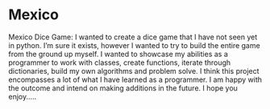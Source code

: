 # Mexico
Mexico Dice Game:
I wanted to create a dice game that I have not seen yet in python. I’m sure it exists, however I wanted to try to build the entire game from the ground up myself. I wanted to showcase my abilities as a programmer to work with classes, create functions, iterate through dictionaries, build my own algorithms and problem solve. I think this project encompasses a lot of what I have learned as a programmer. I am happy with the outcome and intend on making additions in the future. I hope you enjoy.....

